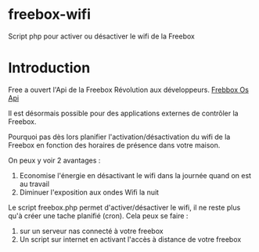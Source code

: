 freebox-wifi
============

Script php pour activer ou désactiver le wifi de la Freebox

# Introduction

Free a ouvert l'Api de la Freebox Révolution aux développeurs. [Frebbox Os Api](http://dev.freebox.fr/sdk/os/)

Il est désormais possible pour des applications externes de contrôler la Freebox.

Pourquoi pas dès lors planifier l'activation/désactivation du wifi de la Freebox en fonction des horaires de présence dans votre maison.

On peux y voir 2 avantages :
1. Economise l'énergie en désactivant le wifi dans la journée quand on est au travail
2. Diminuer l'exposition aux ondes Wifi la nuit

Le script freebox.php permet d'activer/désactiver le wifi, il ne reste plus qu'à créer une tache planifié (cron).
Cela peux se faire :
1. sur un serveur nas connecté à votre freebox
2. Un script sur internet en activant l'accès à distance de votre freebox

